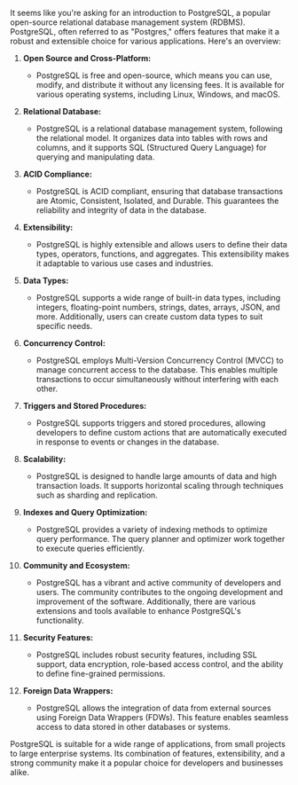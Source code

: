 It seems like you're asking for an introduction to PostgreSQL, a popular open-source relational database management system (RDBMS). PostgreSQL, often referred to as "Postgres," offers features that make it a robust and extensible choice for various applications. Here's an overview:

1. **Open Source and Cross-Platform:**
   - PostgreSQL is free and open-source, which means you can use, modify, and distribute it without any licensing fees. It is available for various operating systems, including Linux, Windows, and macOS.

2. **Relational Database:**
   - PostgreSQL is a relational database management system, following the relational model. It organizes data into tables with rows and columns, and it supports SQL (Structured Query Language) for querying and manipulating data.

3. **ACID Compliance:**
   - PostgreSQL is ACID compliant, ensuring that database transactions are Atomic, Consistent, Isolated, and Durable. This guarantees the reliability and integrity of data in the database.

4. **Extensibility:**
   - PostgreSQL is highly extensible and allows users to define their data types, operators, functions, and aggregates. This extensibility makes it adaptable to various use cases and industries.

5. **Data Types:**
   - PostgreSQL supports a wide range of built-in data types, including integers, floating-point numbers, strings, dates, arrays, JSON, and more. Additionally, users can create custom data types to suit specific needs.

6. **Concurrency Control:**
   - PostgreSQL employs Multi-Version Concurrency Control (MVCC) to manage concurrent access to the database. This enables multiple transactions to occur simultaneously without interfering with each other.

7. **Triggers and Stored Procedures:**
   - PostgreSQL supports triggers and stored procedures, allowing developers to define custom actions that are automatically executed in response to events or changes in the database.

8. **Scalability:**
   - PostgreSQL is designed to handle large amounts of data and high transaction loads. It supports horizontal scaling through techniques such as sharding and replication.

9. **Indexes and Query Optimization:**
   - PostgreSQL provides a variety of indexing methods to optimize query performance. The query planner and optimizer work together to execute queries efficiently.

10. **Community and Ecosystem:**
    - PostgreSQL has a vibrant and active community of developers and users. The community contributes to the ongoing development and improvement of the software. Additionally, there are various extensions and tools available to enhance PostgreSQL's functionality.

11. **Security Features:**
    - PostgreSQL includes robust security features, including SSL support, data encryption, role-based access control, and the ability to define fine-grained permissions.

12. **Foreign Data Wrappers:**
    - PostgreSQL allows the integration of data from external sources using Foreign Data Wrappers (FDWs). This feature enables seamless access to data stored in other databases or systems.

PostgreSQL is suitable for a wide range of applications, from small projects to large enterprise systems. Its combination of features, extensibility, and a strong community make it a popular choice for developers and businesses alike.